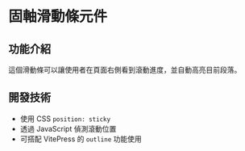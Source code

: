 # 固軸滑動條元件

## 功能介紹
這個滑動條可以讓使用者在頁面右側看到滾動進度，並自動高亮目前段落。

## 開發技術
- 使用 CSS `position: sticky`
- 透過 JavaScript 偵測滾動位置
- 可搭配 VitePress 的 `outline` 功能使用

